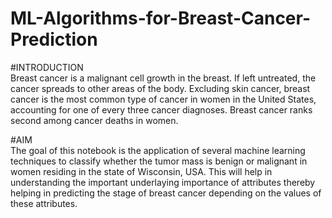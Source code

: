 # ML-Algorithms-for-Breast-Cancer-Prediction
#INTRODUCTION  
Breast cancer is a malignant cell growth in the breast. If left untreated, the cancer spreads to other areas of the body. Excluding skin cancer, breast cancer is the most common type of cancer in women in the United States, accounting for one of every three cancer diagnoses. Breast cancer ranks second among cancer deaths in women.  
  
#AIM   
The goal of this notebook is the application of several machine learning techniques to classify whether the tumor mass is benign or malignant in women residing in the state of Wisconsin, USA. This will help in understanding the important underlaying importance of attributes thereby helping in predicting the stage of breast cancer depending on the values of these attributes.
